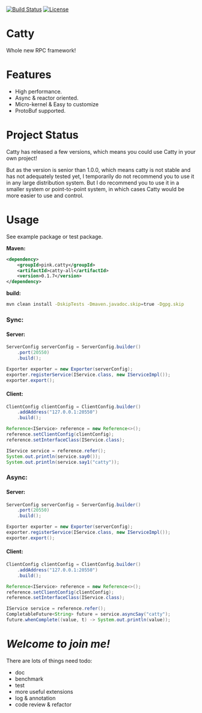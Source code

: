[![Build Status](https://www.travis-ci.com/zhengrenjie/catty.svg?branch=master)](https://www.travis-ci.com/zhengrenjie/catty)
[![License](https://img.shields.io/badge/License-Apache%202.0-blue.svg)](https://opensource.org/licenses/Apache-2.0)

# Catty
Whole new RPC framework!

# Features
* High performance.
* Async & reactor oriented.
* Micro-kernel & Easy to customize
* ProtoBuf supported.

# Project Status
Catty has released a few versions, which means you could use Catty in your own project!

But as the version is senior than 1.0.0, which means catty is not stable and has not adequately 
tested yet, I temporarily do not recommend you to use it in any large distribution system. But I do 
recommend you to use it in a smaller system or point-to-point system, in which cases Catty would 
be more easier to use and control.

# Usage
See example package or test package.

**Maven:**
```xml
<dependency>
    <groupId>pink.catty</groupId>
    <artifactId>catty-all</artifactId>
    <version>0.1.7</version>
</dependency>
```

**build:**
```bash
mvn clean install -DskipTests -Dmaven.javadoc.skip=true -Dgpg.skip
```

### Sync:
#### Server:
```java
ServerConfig serverConfig = ServerConfig.builder()
    .port(20550)
    .build();

Exporter exporter = new Exporter(serverConfig);
exporter.registerService(IService.class, new IServiceImpl());
exporter.export();

```
#### Client:
```java
ClientConfig clientConfig = ClientConfig.builder()
    .addAddress("127.0.0.1:20550")
    .build();

Reference<IService> reference = new Reference<>();
reference.setClientConfig(clientConfig);
reference.setInterfaceClass(IService.class);

IService service = reference.refer();
System.out.println(service.say0());
System.out.println(service.say1("catty"));

```
### Async:
#### Server:
```java
ServerConfig serverConfig = ServerConfig.builder()
    .port(20550)
    .build();

Exporter exporter = new Exporter(serverConfig);
exporter.registerService(IService.class, new IServiceImpl());
exporter.export();
```
#### Client:
```java
ClientConfig clientConfig = ClientConfig.builder()
    .addAddress("127.0.0.1:20550")
    .build();

Reference<IService> reference = new Reference<>();
reference.setClientConfig(clientConfig);
reference.setInterfaceClass(IService.class);

IService service = reference.refer();
CompletableFuture<String> future = service.asyncSay("catty");
future.whenComplete((value, t) -> System.out.println(value));
```

# *Welcome to join me!*
There are lots of things need todo:
* doc
* benchmark
* test
* more useful extensions
* log & annotation
* code review & refactor
